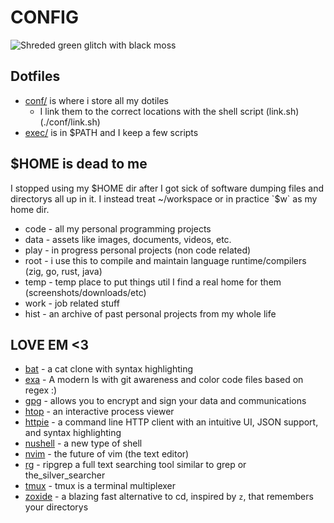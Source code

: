 # CONFIG
![Shreded green glitch with black moss](https://assets.slugbyte.com/github/github-header-00007.png)

## Dotfiles
* [conf/](./conf) is where i store all my dotiles
    * I link them to the correct locations with the shell script (link.sh)(./conf/link.sh)
* [exec/](./exec) is in $PATH and I keep a few scripts

## $HOME is dead to me
I stopped using my $HOME dir after I got sick of software dumping files and
directorys all up in it. I instead treat ~/workspace or in practice `$w` as my 
home dir.
* code - all my personal programming projects
* data - assets like images, documents, videos, etc.
* play - in progress personal projects (non code related)
* root - i use this to compile and maintain language runtime/compilers (zig, go,
  rust, java)
* temp - temp place to put things util I find a real home for them (screenshots/downloads/etc)
* work - job related stuff
* hist - an archive of past personal projects from my whole life

## LOVE EM <3
* [bat](https://github.com/sharkdp/bat) - a cat clone with syntax highlighting
* [exa](https://the.exa.website) - A modern ls with git awareness and color code files based on regex :)
* [gpg](https://www.gnupg.org/) - allows you to encrypt and sign your data and communications
* [htop](https://github.com/htop-dev/htop) - an interactive process viewer
* [httpie](https://httpie.org/) - a command line HTTP client with an intuitive UI, JSON support, and syntax highlighting
* [nushell](https://www.nushell.sh/) - a new type of shell
* [nvim](https://neovim.io/) - the future of vim (the text editor)
* [rg](https://github.com/BurntSushi/ripgrep) - ripgrep a full text searching tool similar to grep or the\_silver\_searcher
* [tmux](https://github.com/tmux/tmux) - tmux is a terminal multiplexer
* [zoxide](https://github.com/ajeetdsouza/zoxide) - a blazing fast alternative to cd, inspired by `z`, that remembers your directorys
